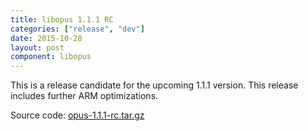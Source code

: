 ```yaml
---
title: libopus 1.1.1 RC
categories: ["release", "dev"]
date: 2015-10-28
layout: post
component: libopus
---
```


This is a release candidate for the upcoming 1.1.1 version. This release includes further ARM optimizations.

Source code: [opus-1.1.1-rc.tar.gz](http://downloads.xiph.org/releases/opus/opus-1.1.1-rc.tar.gz)
